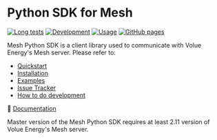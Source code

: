 # Python SDK for Mesh

[![Long tests](https://github.com/Volue-Public/energy-mesh-python/actions/workflows/long_tests.yml/badge.svg?branch=master)](https://github.com/Volue-Public/energy-mesh-python/actions/workflows/long_tests.yml) 
[![Development](https://github.com/Volue-Public/energy-mesh-python/actions/workflows/development.yml/badge.svg?branch=master)](https://github.com/Volue-Public/energy-mesh-python/actions/workflows/development.yml) 
[![Usage](https://github.com/Volue-Public/energy-mesh-python/actions/workflows/usage.yml/badge.svg?branch=master)](https://github.com/Volue-Public/energy-mesh-python/actions/workflows/usage.yml) 
[![GitHub pages](https://github.com/Volue-Public/energy-mesh-python/actions/workflows/pages.yml/badge.svg)](https://github.com/Volue-Public/energy-mesh-python/actions/workflows/pages.yml)  


Mesh Python SDK is a client library used to communicate with Volue Energy's Mesh server. Please refer to:
- [Quickstart](https://volue-public.github.io/energy-mesh-python/quickstart.html)
- [Installation](https://volue-public.github.io/energy-mesh-python/installation.html)
- [Examples](https://volue-public.github.io/energy-mesh-python/examples.html)
- [Issue Tracker](https://github.com/Volue-Public/energy-mesh-python/issues)
- [How to do development](https://volue-public.github.io/energy-mesh-python/installation.html#setup-for-developers)

:blue_book: [Documentation](https://volue-public.github.io/energy-mesh-python/)

Master version of the Mesh Python SDK requires at least 2.11 version of Volue Energy's Mesh server.
